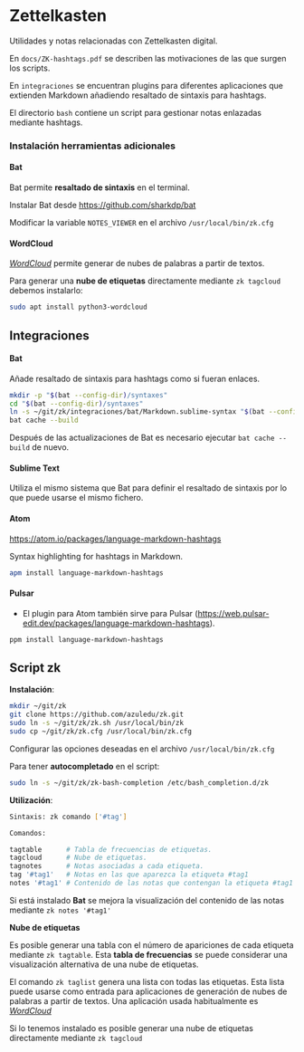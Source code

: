 # Zettelkasten

Utilidades y notas relacionadas con Zettelkasten digital.

En `docs/ZK-hashtags.pdf` se describen las motivaciones de las que surgen los scripts.

En `integraciones` se encuentran plugins para diferentes aplicaciones que extienden Markdown añadiendo resaltado de sintaxis para hashtags.

El directorio `bash` contiene un script para gestionar notas enlazadas mediante hashtags.


### Instalación herramientas adicionales

#### Bat

Bat permite **resaltado de sintaxis** en el terminal.

Instalar Bat desde https://github.com/sharkdp/bat

Modificar la variable `NOTES_VIEWER` en el archivo `/usr/local/bin/zk.cfg`


#### WordCloud

[_WordCloud_](https://github.com/amueller/word_cloud) permite generar de nubes de palabras a partir de textos.

Para generar una **nube de etiquetas** directamente mediante `zk tagcloud` debemos instalarlo:

``` bash
sudo apt install python3-wordcloud
```


## Integraciones

#### Bat

Añade resaltado de sintaxis para hashtags como si fueran enlaces.

``` bash
mkdir -p "$(bat --config-dir)/syntaxes"
cd "$(bat --config-dir)/syntaxes"
ln -s ~/git/zk/integraciones/bat/Markdown.sublime-syntax "$(bat --config-dir)/syntaxes/Markdown.sublime-syntax"
bat cache --build
```

Después de las actualizaciones de Bat es necesario ejecutar `bat cache --build` de nuevo.



#### Sublime Text

Utiliza el mismo sistema que Bat para definir el resaltado de sintaxis por lo que puede usarse el mismo fichero.



#### Atom

https://atom.io/packages/language-markdown-hashtags

Syntax highlighting for hashtags in Markdown.

```bash
apm install language-markdown-hashtags

```


#### Pulsar

- El plugin para Atom también sirve para Pulsar (https://web.pulsar-edit.dev/packages/language-markdown-hashtags).

```bash
ppm install language-markdown-hashtags

```


## Script zk

**Instalación**:

``` bash
mkdir ~/git/zk
git clone https://github.com/azuledu/zk.git
sudo ln -s ~/git/zk/zk.sh /usr/local/bin/zk
sudo cp ~/git/zk/zk.cfg /usr/local/bin/zk.cfg
```

Configurar las opciones deseadas en el archivo `/usr/local/bin/zk.cfg`

Para tener **autocompletado** en el script:

``` bash
sudo ln -s ~/git/zk/zk-bash-completion /etc/bash_completion.d/zk
```

**Utilización**:

``` bash
Sintaxis: zk comando ['#tag']

Comandos:

tagtable      # Tabla de frecuencias de etiquetas.
tagcloud      # Nube de etiquetas.
tagnotes      # Notas asociadas a cada etiqueta.
tag '#tag1'   # Notas en las que aparezca la etiqueta #tag1
notes '#tag1' # Contenido de las notas que contengan la etiqueta #tag1
```

Si está instalado **Bat** se mejora la visualización del contenido de las notas mediante `zk notes '#tag1'`


**Nube de etiquetas**

Es posible generar una tabla con el número de apariciones de cada etiqueta mediante `zk tagtable`. Esta **tabla de frecuencias** se puede considerar una visualización alternativa de una nube de etiquetas.

El comando `zk taglist` genera una lista con todas las etiquetas. Esta lista puede usarse como entrada para aplicaciones de generación de nubes de palabras a partir de textos. Una aplicación usada habitualmente es [_WordCloud_](https://github.com/amueller/word_cloud)

Si lo tenemos instalado es posible generar una nube de etiquetas directamente mediante `zk tagcloud`
